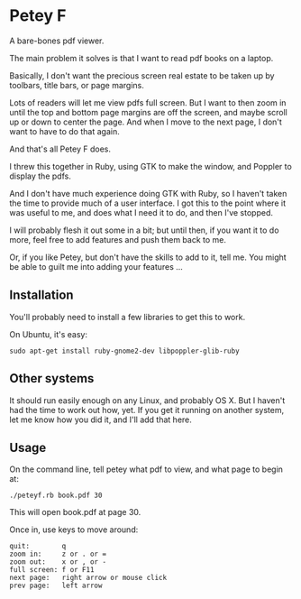 # Petey F

A bare-bones pdf viewer.

The main problem it solves is that I want to read pdf books on a laptop. 

Basically, I don't want the precious screen real estate to be taken up by toolbars, title bars, or page margins.

Lots of readers will let me view pdfs full screen. But I want to then zoom in until the top and bottom page margins are off the screen, and maybe scroll up or down to center the page. And when I move to the next page, I don't want to have to do that again.

And that's all Petey F does. 

I threw this together in Ruby, using GTK to make the window, and Poppler to display the pdfs.

And I don't have much experience doing GTK with Ruby, so I haven't taken the time to provide much of a user interface. I got this to the point where it was useful to me, and does what I need it to do, and then I've stopped.

I will probably flesh it out some in a bit; but until then, if you want it to do more, feel free to add features and push them back to me.

Or, if you like Petey, but don't have the skills to add to it, tell me. You might be able to guilt me into adding your features ...

## Installation

You'll probably need to install a few libraries to get this to work.

On Ubuntu, it's easy:

    sudo apt-get install ruby-gnome2-dev libpoppler-glib-ruby


## Other systems

It should run easily enough on any Linux, and probably OS X. But I haven't had the time to work out how, yet.  If you get it running on another system, let me know how you did it, and I'll add that here.

## Usage

On the command line, tell petey what pdf to view, and what page to begin at:

    ./peteyf.rb book.pdf 30

This will open book.pdf at page 30.

Once in, use keys to move around:

    quit:        q
    zoom in:     z or . or =
    zoom out:    x or , or -
    full screen: f or F11
    next page:   right arrow or mouse click 
    prev page:   left arrow
    
  

